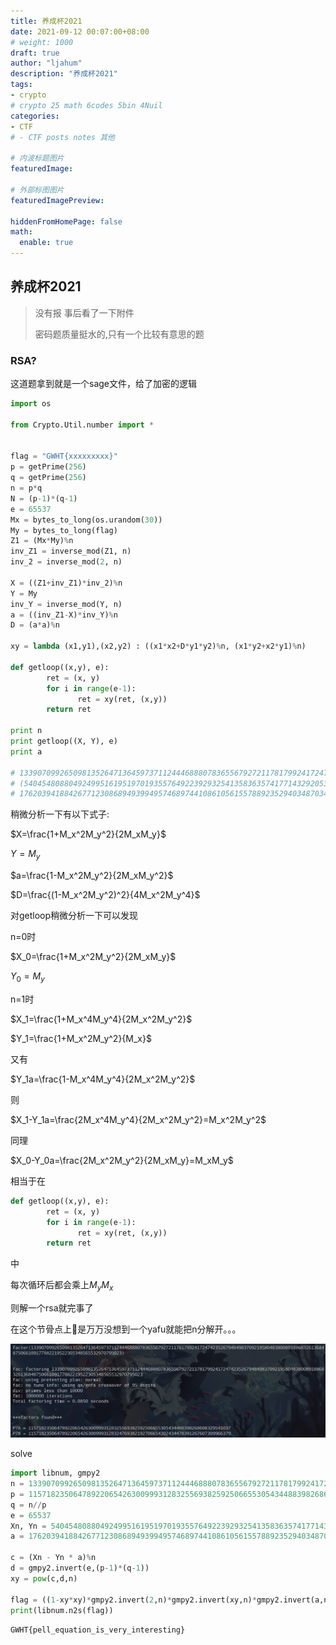 ```yaml
---
title: 养成杯2021
date: 2021-09-12 00:07:00+08:00
# weight: 1000
draft: true
author: "ljahum"
description: "养成杯2021"
tags: 
- crypto
# crypto 25 math 6codes 5bin 4Nuil 
categories: 
- CTF
# - CTF posts notes 其他

# 内波标题图片
featuredImage: 

# 外部标图图片
featuredImagePreview: 

hiddenFromHomePage: false
math:
  enable: true
---
```

<!--more-->
## 养成杯2021

> 没有报 事后看了一下附件
>
> 密码题质量挺水的,只有一个比较有意思的题

### RSA?

这道题拿到就是一个sage文件，给了加密的逻辑

```python
import os

from Crypto.Util.number import *


flag = "GWHT{xxxxxxxxx}"
p = getPrime(256)
q = getPrime(256)
n = p*q
N = (p-1)*(q-1)
e = 65537
Mx = bytes_to_long(os.urandom(30))
My = bytes_to_long(flag)
Z1 = (Mx*My)%n
inv_Z1 = inverse_mod(Z1, n)
inv_2 = inverse_mod(2, n)

X = ((Z1+inv_Z1)*inv_2)%n
Y = My
inv_Y = inverse_mod(Y, n)
a = ((inv_Z1-X)*inv_Y)%n
D = (a*a)%n

xy = lambda (x1,y1),(x2,y2) : ((x1*x2+D*y1*y2)%n, (x1*y2+x2*y1)%n)

def getloop((x,y), e):
        ret = (x, y)
        for i in range(e-1):
               ret = xy(ret, (x,y))
        return ret

print n
print getloop((X, Y), e)
print a

# 13390709926509813526471364597371124446888078365567927211781799241724742352679484983709219580483800891886832613684875066109177882219522305348565532970795023
# (5404548088049249951619519701935576492239293254135836357417714329205323074367876875480850741613547220698045360461761929952847796420174204143917852624050110, 2110372753170830610718226848526649992911771424441223687775304654852191999130502986109306355582366065947895295520226816523397652918227241733632791793362785)
# 1762039418842677123086894939949574689744108610561557889235294034870342076452734215004689409493802437034960516295735815195656138656970901855976802991519141
```

稍微分析一下有以下式子:

$X=\frac{1+M_x^2M_y^2}{2M_xM_y}$

$Y=M_y$

$a=\frac{1-M_x^2M_y^2}{2M_xM_y^2}$

$D=\frac{(1-M_x^2M_y^2)^2}{4M_x^2M_y^4}$

对getloop稍微分析一下可以发现

n=0时

$X_0=\frac{1+M_x^2M_y^2}{2M_xM_y}$

$Y_0=M_y$

n=1时

$X_1=\frac{1+M_x^4M_y^4}{2M_x^2M_y^2}$

$Y_1=\frac{1+M_x^2M_y^2}{M_x}$

又有

$Y_1a=\frac{1-M_x^4M_y^4}{2M_x^2M_y^2}$

则

$X_1-Y_1a=\frac{2M_x^4M_y^4}{2M_x^2M_y^2}=M_x^2M_y^2$

同理

$X_0-Y_0a=\frac{2M_x^2M_y^2}{2M_xM_y}=M_xM_y$

相当于在

```python
def getloop((x,y), e):
        ret = (x, y)
        for i in range(e-1):
               ret = xy(ret, (x,y))
        return ret
```

中

每次循环后都会乘上$M_yM_x$

则解一个rsa就完事了

在这个节骨点上👴是万万没想到一个yafu就能把n分解开。。。





![](https://raw.githubusercontent.com/ljahum/images/main/img/20210913191818.png)

solve

```python
import libnum, gmpy2
n = 13390709926509813526471364597371124446888078365567927211781799241724742352679484983709219580483800891886832613684875066109177882219522305348565532970795023
p = 115718235064789220654263009993128325569382592506655305434488398268608329541037
q = n//p
e = 65537
Xn, Yn = 5404548088049249951619519701935576492239293254135836357417714329205323074367876875480850741613547220698045360461761929952847796420174204143917852624050110, 2110372753170830610718226848526649992911771424441223687775304654852191999130502986109306355582366065947895295520226816523397652918227241733632791793362785
a = 1762039418842677123086894939949574689744108610561557889235294034870342076452734215004689409493802437034960516295735815195656138656970901855976802991519141
 
c = (Xn - Yn * a)%n
d = gmpy2.invert(e,(p-1)*(q-1))
xy = pow(c,d,n)
 
flag = ((1-xy*xy)*gmpy2.invert(2,n)*gmpy2.invert(xy,n)*gmpy2.invert(a,n))%n
print(libnum.n2s(flag))
```

`GWHT{pell_equation_is_very_interesting}`

